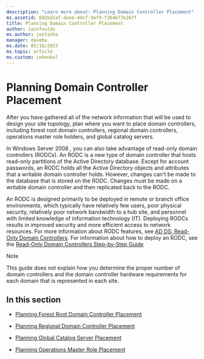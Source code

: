 ```yaml
---
description: "Learn more about: Planning Domain Controller Placement"
ms.assetid: 692bd2af-deee-44cf-9af9-f364677e267f
title: Planning Domain Controller Placement
author: iainfoulds
ms.author: justinha
manager: daveba
ms.date: 05/16/2023
ms.topic: article
ms.custom: inhenkel
---
```


# Planning Domain Controller Placement

After you have gathered all of the network information that will be used to design your site topology, plan where you want to place domain controllers, including forest root domain controllers, regional domain controllers, operations master role holders, and global catalog servers.

In  Windows Server 2008 , you can also take advantage of read-only domain controllers (RODCs). An RODC is a new type of domain controller that hosts read-only partitions of the Active Directory database. Except for account passwords, an RODC holds all the Active Directory objects and attributes that a writable domain controller holds. However, changes can't be made to the database that is stored on the RODC. Changes must be made on a writable domain controller and then replicated back to the RODC.

An RODC is designed primarily to be deployed in remote or branch office environments, which typically have relatively few users, poor physical security, relatively poor network bandwidth to a hub site, and personnel with limited knowledge of information technology (IT). Deploying RODCs results in improved security and more efficient access to network resources. For more information about RODC features, see [AD DS: Read-Only Domain Controllers](/previous-versions/windows/it-pro/windows-server-2008-r2-and-2008/cc732801(v=ws.10)). For information about how to deploy an RODC, see the [Read-Only Domain Controllers Step-by-Step Guide](/previous-versions/windows/it-pro/windows-server-2008-r2-and-2008/cc772234(v=ws.10))

> [!NOTE]
> This guide does not explain how you determine the proper number of domain controllers and the domain controller hardware requirements for each domain that is represented in each site.

## In this section

- [Planning Forest Root Domain Controller Placement](../../ad-ds/plan/Planning-Forest-Root-Domain-Controller-Placement.md)

- [Planning Regional Domain Controller Placement](../../ad-ds/plan/Planning-Regional-Domain-Controller-Placement.md)

- [Planning Global Catalog Server Placement](../../ad-ds/plan/Planning-Global-Catalog-Server-Placement.md)

- [Planning Operations Master Role Placement](../../ad-ds/plan/Planning-Operations-Master-Role-Placement.md)
